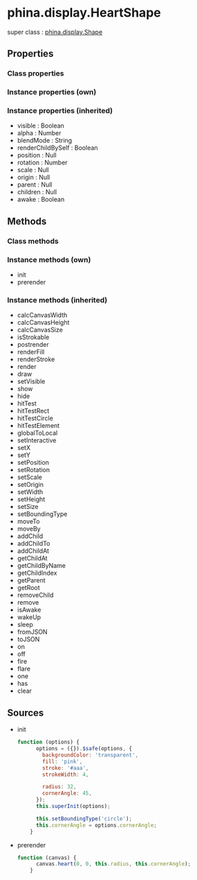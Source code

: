 # phina.display.HeartShape

super class : [phina.display.Shape](phina.display.Shape.md)

## Properties

### Class properties


### Instance properties (own)


### Instance properties (inherited)

* visible : Boolean
* alpha : Number
* blendMode : String
* renderChildBySelf : Boolean
* position : Null
* rotation : Number
* scale : Null
* origin : Null
* parent : Null
* children : Null
* awake : Boolean

## Methods

### Class methods


### Instance methods (own)

* init
* prerender

### Instance methods (inherited)

* calcCanvasWidth
* calcCanvasHeight
* calcCanvasSize
* isStrokable
* postrender
* renderFill
* renderStroke
* render
* draw
* setVisible
* show
* hide
* hitTest
* hitTestRect
* hitTestCircle
* hitTestElement
* globalToLocal
* setInteractive
* setX
* setY
* setPosition
* setRotation
* setScale
* setOrigin
* setWidth
* setHeight
* setSize
* setBoundingType
* moveTo
* moveBy
* addChild
* addChildTo
* addChildAt
* getChildAt
* getChildByName
* getChildIndex
* getParent
* getRoot
* removeChild
* remove
* isAwake
* wakeUp
* sleep
* fromJSON
* toJSON
* on
* off
* fire
* flare
* one
* has
* clear

## Sources

* init
  ```javascript
  function (options) {
        options = ({}).$safe(options, {
          backgroundColor: 'transparent',
          fill: 'pink',
          stroke: '#aaa',
          strokeWidth: 4,
  
          radius: 32,
          cornerAngle: 45,
        });
        this.superInit(options);
  
        this.setBoundingType('circle');
        this.cornerAngle = options.cornerAngle;
      }
  ```
* prerender
  ```javascript
  function (canvas) {
        canvas.heart(0, 0, this.radius, this.cornerAngle);
      }
  ```

